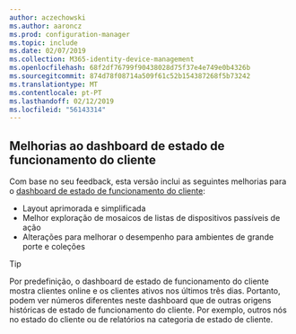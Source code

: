 ```yaml
---
author: aczechowski
ms.author: aaroncz
ms.prod: configuration-manager
ms.topic: include
ms.date: 02/07/2019
ms.collection: M365-identity-device-management
ms.openlocfilehash: 68f2df76799f90438028d75f37e4e749e0b4326b
ms.sourcegitcommit: 874d78f08714a509f61c52b154387268f5b73242
ms.translationtype: MT
ms.contentlocale: pt-PT
ms.lasthandoff: 02/12/2019
ms.locfileid: "56143314"
---
```

## <a name="bkmk_health"></a> Melhorias ao dashboard de estado de funcionamento do cliente
<!--3599209-->

Com base no seu feedback, esta versão inclui as seguintes melhorias para o [dashboard de estado de funcionamento do cliente](/sccm/core/get-started/2019/technical-preview-1901#bkmk_health):

- Layout aprimorada e simplificada
- Melhor exploração de mosaicos de listas de dispositivos passíveis de ação
- Alterações para melhorar o desempenho para ambientes de grande porte e coleções 

> [!Tip]  
> Por predefinição, o dashboard de estado de funcionamento do cliente mostra clientes online e os clientes ativos nos últimos três dias. Portanto, podem ver números diferentes neste dashboard que de outras origens históricas de estado de funcionamento do cliente. Por exemplo, outros nós no estado do cliente ou de relatórios na categoria de estado de cliente. 

